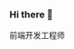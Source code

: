 ### Hi there 👋

前端开发工程师
<!--
**980320/980320** is a ✨ _special_ ✨ repository because its `README.md` (this file) appears on your GitHub profile.

Here are some ideas to get you started:

- 🔭 I’m currently working on ...
- 🌱 I’m currently learning ...
- 👯 I’m looking to collaborate on ...
- 🤔 I’m looking for help with ...
- 💬 Ask me about ...
- 📫 How to reach me: ...
- 😄 Pronouns: ...
- ⚡ Fun fact: ...
-->

<!--  ![1](https://github-readme-stats.vercel.app/api/top-langs/?username=980320&layout=compact&hide=html&theme=dark) -->
